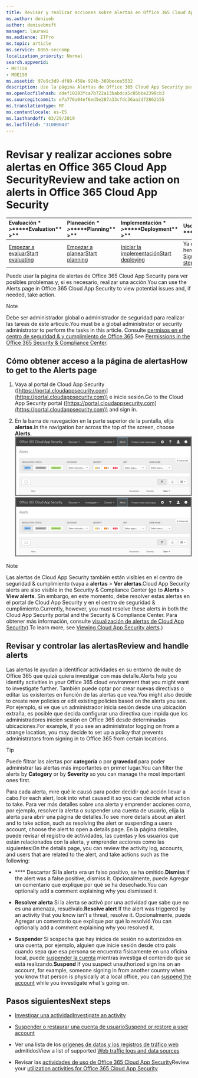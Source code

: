 ```yaml
---
title: Revisar y realizar acciones sobre alertas en Office 365 Cloud App Security
ms.author: deniseb
author: denisebmsft
manager: laurawi
ms.audience: ITPro
ms.topic: article
ms.service: O365-seccomp
localization_priority: Normal
search.appverid:
- MET150
- MOE150
ms.assetid: 97e9c3d9-df89-458e-924b-369becee5532
description: Use la página Alertas de Office 365 Cloud App Security para ver posibles problemas y emprender acciones. Puede omitir o resolver las alertas y, si es necesario, suspender una cuenta de usuario.
ms.openlocfilehash: ddef10293fca7b722a13babdca5c05bbe2398cb3
ms.sourcegitcommit: e7a776a04ef6ed5e287a33cfdc36aa2d72862b55
ms.translationtype: MT
ms.contentlocale: es-ES
ms.lasthandoff: 03/29/2019
ms.locfileid: "31000043"
---
```

# <a name="review-and-take-action-on-alerts-in-office-365-cloud-app-security"></a><span data-ttu-id="17b2b-104">Revisar y realizar acciones sobre alertas en Office 365 Cloud App Security</span><span class="sxs-lookup"><span data-stu-id="17b2b-104">Review and take action on alerts in Office 365 Cloud App Security</span></span>
  
|<span data-ttu-id="17b2b-105">Evaluación \* *\>*\*</span><span class="sxs-lookup"><span data-stu-id="17b2b-105">\*\*\*\*Evaluation\*\* \>\*\*</span></span>|<span data-ttu-id="17b2b-106">Planeación \* *\>*\*</span><span class="sxs-lookup"><span data-stu-id="17b2b-106">\*\*\*\*Planning\*\* \>\*\*</span></span>|<span data-ttu-id="17b2b-107">Implementación \* *\>*\*</span><span class="sxs-lookup"><span data-stu-id="17b2b-107">\*\*\*\*Deployment\*\* \>\*\*</span></span>|<span data-ttu-id="17b2b-108">Uso \* \* \* \*</span><span class="sxs-lookup"><span data-stu-id="17b2b-108">\*\*\*\*Utilization\*\*\*\*</span></span>|
|:-----|:-----|:-----|:-----|
|[<span data-ttu-id="17b2b-109">Empezar a evaluar</span><span class="sxs-lookup"><span data-stu-id="17b2b-109">Start evaluating</span></span>](office-365-cas-overview.md) <br/> |[<span data-ttu-id="17b2b-110">Empezar a planear</span><span class="sxs-lookup"><span data-stu-id="17b2b-110">Start planning</span></span>](get-ready-for-office-365-cas.md) <br/> |[<span data-ttu-id="17b2b-111">Iniciar la implementación</span><span class="sxs-lookup"><span data-stu-id="17b2b-111">Start deploying</span></span>](turn-on-office-365-cas.md) <br/> |<span data-ttu-id="17b2b-112">Ya está aquí.</span><span class="sxs-lookup"><span data-stu-id="17b2b-112">You are here!</span></span>  <br/> [<span data-ttu-id="17b2b-113">Siguientes pasos</span><span class="sxs-lookup"><span data-stu-id="17b2b-113">Next steps</span></span>](#next-steps) <br/> |
   
<span data-ttu-id="17b2b-114">Puede usar la página de alertas de Office 365 Cloud App Security para ver posibles problemas y, si es necesario, realizar una acción.</span><span class="sxs-lookup"><span data-stu-id="17b2b-114">You can use the Alerts page in Office 365 Cloud App Security to view potential issues and, if needed, take action.</span></span>
  
> [!NOTE]
> <span data-ttu-id="17b2b-115">Debe ser administrador global o administrador de seguridad para realizar las tareas de este artículo.</span><span class="sxs-lookup"><span data-stu-id="17b2b-115">You must be a global administrator or security administrator to perform the tasks in this article.</span></span> <span data-ttu-id="17b2b-116">Consulte [permisos en el centro de seguridad &amp; y cumplimiento de Office 365](permissions-in-the-security-and-compliance-center.md).</span><span class="sxs-lookup"><span data-stu-id="17b2b-116">See [Permissions in the Office 365 Security &amp; Compliance Center](permissions-in-the-security-and-compliance-center.md).</span></span> 
  
## <a name="how-to-get-to-the-alerts-page"></a><span data-ttu-id="17b2b-117">Cómo obtener acceso a la página de alertas</span><span class="sxs-lookup"><span data-stu-id="17b2b-117">How to get to the Alerts page</span></span>

1. <span data-ttu-id="17b2b-118">Vaya al portal de Cloud App Security ([https://portal.cloudappsecurity.com](https://portal.cloudappsecurity.com)) e inicie sesión.</span><span class="sxs-lookup"><span data-stu-id="17b2b-118">Go to the Cloud App Security portal ([https://portal.cloudappsecurity.com](https://portal.cloudappsecurity.com)) and sign in.</span></span>
  
2. <span data-ttu-id="17b2b-119">En la barra de navegación en la parte superior de la pantalla, elija **alertas**.</span><span class="sxs-lookup"><span data-stu-id="17b2b-119">In the navigation bar across the top of the screen, choose **Alerts**.</span></span><br/><span data-ttu-id="17b2b-120">![En la página Alertas, puede ver las alertas que se han desencadenado y las acciones que se han llevado a cabo.](media/3b53d4c9-4b13-435d-8547-8c0f9ae6b914.png)</span><span class="sxs-lookup"><span data-stu-id="17b2b-120">![On the Alerts page, you can see alerts that were triggered and any actions taken.](media/3b53d4c9-4b13-435d-8547-8c0f9ae6b914.png)</span></span>
 
> [!NOTE]
> <span data-ttu-id="17b2b-121">Las alertas de Cloud App Security también están visibles en el centro de seguridad & cumplimiento (vaya a **alertas** > **Ver alertas**.</span><span class="sxs-lookup"><span data-stu-id="17b2b-121">Cloud App Security alerts are also visible in the Security & Compliance Center (go to **Alerts** > **View alerts**.</span></span> <span data-ttu-id="17b2b-122">Sin embargo, en este momento, debe resolver estas alertas en el portal de Cloud App Security y en el centro de seguridad & cumplimiento.</span><span class="sxs-lookup"><span data-stu-id="17b2b-122">Currently, however, you must resolve these alerts in both the Cloud App Security portal and the Security & Compliance Center.</span></span> <span data-ttu-id="17b2b-123">Para obtener más información, consulte [visualización de alertas de Cloud App Security](alert-policies.md#viewing-cloud-app-security-alerts)).</span><span class="sxs-lookup"><span data-stu-id="17b2b-123">To learn more, see [Viewing Cloud App Security alerts](alert-policies.md#viewing-cloud-app-security-alerts).)</span></span> 
 
## <a name="review-and-handle-alerts"></a><span data-ttu-id="17b2b-124">Revisar y controlar las alertas</span><span class="sxs-lookup"><span data-stu-id="17b2b-124">Review and handle alerts</span></span>

<span data-ttu-id="17b2b-125">Las alertas le ayudan a identificar actividades en su entorno de nube de Office 365 que quizá quiera investigar con más detalle.</span><span class="sxs-lookup"><span data-stu-id="17b2b-125">Alerts help you identify activities in your Office 365 cloud environment that you might want to investigate further.</span></span> <span data-ttu-id="17b2b-126">También puede optar por crear nuevas directivas o editar las existentes en función de las alertas que vea.</span><span class="sxs-lookup"><span data-stu-id="17b2b-126">You might also decide to create new policies or edit existing policies based on the alerts you see.</span></span> <span data-ttu-id="17b2b-127">Por ejemplo, si ve que un administrador inicia sesión desde una ubicación extraña, es posible que decida configurar una directiva que impida que los administradores inicien sesión en Office 365 desde determinadas ubicaciones.</span><span class="sxs-lookup"><span data-stu-id="17b2b-127">For example, if you see an administrator logging on from a strange location, you may decide to set up a policy that prevents administrators from signing in to Office 365 from certain locations.</span></span>
  
> [!TIP]
> <span data-ttu-id="17b2b-128">Puede filtrar las alertas por **categoría** o por **gravedad** para poder administrar las alertas más importantes en primer lugar.</span><span class="sxs-lookup"><span data-stu-id="17b2b-128">You can filter the alerts by **Category** or by **Severity** so you can manage the most important ones first.</span></span> 
  
<span data-ttu-id="17b2b-129">Para cada alerta, mire qué le causó para poder decidir qué acción llevar a cabo.</span><span class="sxs-lookup"><span data-stu-id="17b2b-129">For each alert, look into what caused it so you can decide what action to take.</span></span> <span data-ttu-id="17b2b-130">Para ver más detalles sobre una alerta y emprender acciones como, por ejemplo, resolver la alerta o suspender una cuenta de usuario, elija la alerta para abrir una página de detalles.</span><span class="sxs-lookup"><span data-stu-id="17b2b-130">To see more details about an alert and to take action, such as resolving the alert or suspending a users account, choose the alert to open a details page.</span></span> <span data-ttu-id="17b2b-131">En la página detalles, puede revisar el registro de actividades, las cuentas y los usuarios que están relacionados con la alerta, y emprender acciones como las siguientes:</span><span class="sxs-lookup"><span data-stu-id="17b2b-131">On the details page, you can review the activity log, accounts, and users that are related to the alert, and take actions such as the following:</span></span>
  
- <span data-ttu-id="17b2b-132">\*\*\*\* Descartar Si la alerta era un falso positivo, se ha omitido.</span><span class="sxs-lookup"><span data-stu-id="17b2b-132">**Dismiss** If the alert was a false positive, dismiss it.</span></span> <span data-ttu-id="17b2b-133">Opcionalmente, puede Agregar un comentario que explique por qué se ha desechado.</span><span class="sxs-lookup"><span data-stu-id="17b2b-133">You can optionally add a comment explaining why you dismissed it.</span></span> 
    
- <span data-ttu-id="17b2b-134">**Resolver alerta** Si la alerta se activó por una actividad que sabe que no es una amenaza, resuélvalo.</span><span class="sxs-lookup"><span data-stu-id="17b2b-134">**Resolve alert** If the alert was triggered by an activity that you know isn't a threat, resolve it.</span></span> <span data-ttu-id="17b2b-135">Opcionalmente, puede Agregar un comentario que explique por qué lo resolvió.</span><span class="sxs-lookup"><span data-stu-id="17b2b-135">You can optionally add a comment explaining why you resolved it.</span></span> 
    
- <span data-ttu-id="17b2b-136">**Suspender** Si sospecha que hay inicios de sesión no autorizados en una cuenta, por ejemplo, alguien que inicie sesión desde otro país cuando sepa que esa persona se encuentra físicamente en una oficina local, puede [suspender la cuenta](suspend-or-restore-an-account-in-ocas.md) mientras investiga el contenido que se está realizando.</span><span class="sxs-lookup"><span data-stu-id="17b2b-136">**Suspend** If you suspect unauthorized sign ins on an account, for example, someone signing in from another country when you know that person is physically at a local office, you can [suspend the account](suspend-or-restore-an-account-in-ocas.md) while you investigate what's going on.</span></span> 
    
## <a name="next-steps"></a><span data-ttu-id="17b2b-137">Pasos siguientes</span><span class="sxs-lookup"><span data-stu-id="17b2b-137">Next steps</span></span>

- [<span data-ttu-id="17b2b-138">Investigar una actividad</span><span class="sxs-lookup"><span data-stu-id="17b2b-138">Investigate an activity</span></span>](investigate-an-activity-in-office-365-cas.md)
    
- [<span data-ttu-id="17b2b-139">Suspender o restaurar una cuenta de usuario</span><span class="sxs-lookup"><span data-stu-id="17b2b-139">Suspend or restore a user account</span></span>](suspend-or-restore-an-account-in-ocas.md)
    
- <span data-ttu-id="17b2b-140">Ver una lista de los [orígenes de datos y los registros de tráfico web](web-traffic-logs-and-data-sources-for-ocas.md) admitidos</span><span class="sxs-lookup"><span data-stu-id="17b2b-140">View a list of supported [Web traffic logs and data sources](web-traffic-logs-and-data-sources-for-ocas.md)</span></span>
    
- <span data-ttu-id="17b2b-141">Revisar las [actividades de uso de Office 365 Cloud App Security](utilization-activities-for-ocas.md)</span><span class="sxs-lookup"><span data-stu-id="17b2b-141">Review your [utilization activities for Office 365 Cloud App Security](utilization-activities-for-ocas.md)</span></span>
    


